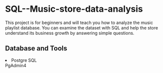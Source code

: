 # SQL--Music-store-data-analysis
This project is for beginners and will teach you how to analyze the music playlist database. You can examine the dataset with SQL and help the store understand its business growth by answering simple questions.

<b> <h2> Database and Tools</h2></b>
<li>Postgre SQL
<br> PgAdmin4</li></br>
